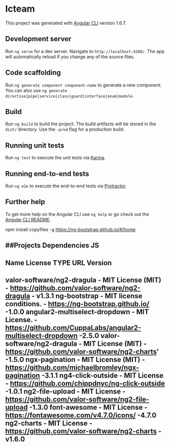 # Icteam

This project was generated with [Angular CLI](https://github.com/angular/angular-cli) version 1.6.7.

## Development server

Run `ng serve` for a dev server. Navigate to `http://localhost:4200/`. The app will automatically reload if you change any of the source files.

## Code scaffolding

Run `ng generate component component-name` to generate a new component. You can also use `ng generate directive|pipe|service|class|guard|interface|enum|module`.

## Build

Run `ng build` to build the project. The build artifacts will be stored in the `dist/` directory. Use the `-prod` flag for a production build.

## Running unit tests

Run `ng test` to execute the unit tests via [Karma](https://karma-runner.github.io).

## Running end-to-end tests

Run `ng e2e` to execute the end-to-end tests via [Protractor](http://www.protractortest.org/).

## Further help

To get more help on the Angular CLI use `ng help` or go check out the [Angular CLI README](https://github.com/angular/angular-cli/blob/master/README.md).



npm install copyfiles -g
https://ng-bootstrap.github.io/#/home



##Projects Dependencies JS
------------------------
Name                                        License TYPE                            URL                                              Version
-------------------------------------------------------------------------------------------------------------------------------------------------------------
valor-software/ng2-dragula               -  MIT License (MIT)         - https://github.com/valor-software/ng2-dragula               - v1.3.1
ng-bootstrap                             -  MIT license conditions.   - https://ng-bootstrap.github.io/                             -1.0.0
angular2-multiselect-dropdown            -  MIT License.              - https://github.com/CuppaLabs/angular2-multiselect-dropdown  -2.5.0
valor-software/ng2-dragula               -  MIT License (MIT)		  - https://github.com/valor-software/ng2-charts'               -1.5.0
ngx-pagination                           -  MIT License (MIT)         - https://github.com/michaelbromley/ngx-pagination            -3.1.1
ng4-click-outside                        -  MIT License               - https://github.com/chippdnyc/ng-click-outside               -1.0.1
ng2-file-upload                          -  MIT License               - https://github.com/valor-software/ng2-file-upload           -1.3.0
font-awesome                             -  MIT License               - https://fontawesome.com/v4.7.0/icons/                       -4.7.0
ng2-charts                               -  MIT License               - https://github.com/valor-software/ng2-charts                -v1.6.0
--------------------------------------------------------------------------------------------------------------------------------------------------------------
